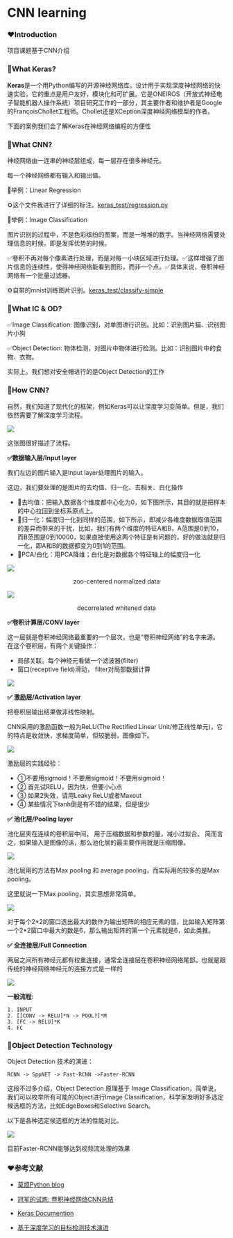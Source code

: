 # CNN learning

### ❤️Introduction

项目课题基于CNN介绍

### 🧡What Keras?

**Keras**是一个用Python编写的开源神经网络库。设计用于实现深度神经网络的快速实验，它的重点是用户友好，模块化和可扩展。它是ONEIROS（开放式神经电子智能机器人操作系统）项目研究工作的一部分，其主要作者和维护者是Google的FrançoisChollet工程师。Chollet还是XCeption深度神经网络模型的作者。

下面的案例我们会了解Keras在神经网络编程的方便性

### 🧡What CNN?

神经网络由一连串的神经层组成，每一层存在很多神经元。

每一个神经网络都有输入和输出值。

🤠举例：Linear Regression

⚙️这个文件我进行了详细的标注。[keras_test/regression.py](regression.py) 

🤠举例：Image Classification

图片识别的过程中，不是色彩缤纷的图案，而是一堆堆的数字。当神经网络需要处理信息的时候，即是发挥优势的时候。

✅卷积不再对每个像素进行处理，而是对每一小块区域进行处理。✅这样增强了图片信息的连续性，使得神经网络能看到图形，而非一个点。✅具体来说，卷积神经网络有一个批量过滤器。

⚙️自带的mnist训练图片识别。[keras_test/classify-simple](classify-simple.py) 

### 💛What IC & OD?

✅Image Classification: 图像识别，对单图进行识别。比如：识别图片猫、识别图片小狗

✅Object Detection: 物体检测，对图片中物体进行检测。比如：识别图片中的食物、衣物。

实际上。我们想对安全帽进行的是Object Detection的工作

### 💚How CNN?

自然，我们知道了现代化的框架，例如Keras可以让深度学习变简单。但是，我们依然需要了解深度学习流程。

![](https://img2018.cnblogs.com/blog/1449595/202002/1449595-20200227024749399-985580982.png)

这张图很好描述了流程。

 **✅数据输入层/Input layer**

我们左边的图片输入是Input layer处理图片的输入。

这边，我们要处理的是图片的去均值、归一化、去相关、白化操作

- 🤠去均值：把输入数据各个维度都中心化为0，如下图所示，其目的就是把样本的中心拉回到坐标系原点上。
- 🤠归一化：幅度归一化到同样的范围，如下所示，即减少各维度数据取值范围的差异而带来的干扰，比如，我们有两个维度的特征A和B，A范围是0到10，而B范围是0到10000，如果直接使用这两个特征是有问题的，好的做法就是归一化，即A和B的数据都变为0到1的范围。
- 🤠PCA/白化：用PCA降维；白化是对数据各个特征轴上的幅度归一化

![](https://img2018.cnblogs.com/blog/1449595/202002/1449595-20200227025436057-730971864.png)

<p align="center">zoo-centered normalized data</p>

![](https://img2018.cnblogs.com/blog/1449595/202002/1449595-20200227050443095-753146459.png)

<p align="center">decorrelated whitened data</p>

 **✅卷积计算层/CONV layer**

这一层就是卷积神经网络最重要的一个层次，也是“卷积神经网络”的名字来源。
在这个卷积层，有两个关键操作：

- 局部关联。每个神经元看做一个滤波器(filter)
- 窗口(receptive field)滑动， filter对局部数据计算

![](https://img2018.cnblogs.com/blog/1449595/202002/1449595-20200227025617295-1875760932.png)

**✅ 激励层/Activation layer**

把卷积层输出结果做非线性映射。

CNN采用的激励函数一般为ReLU(The Rectified Linear Unit/修正线性单元)，它的特点是收敛快，求梯度简单，但较脆弱，图像如下。

![](https://img2018.cnblogs.com/blog/1449595/202002/1449595-20200227025928589-443439138.png)

激励层的实践经验：

- ①不要用sigmoid！不要用sigmoid！不要用sigmoid！
- ② 首先试RELU，因为快，但要小心点
- ③ 如果2失效，请用Leaky ReLU或者Maxout
- ④ 某些情况下tanh倒是有不错的结果，但是很少

**✅ 池化层/Pooling layer**

池化层夹在连续的卷积层中间， 用于压缩数据和参数的量，减小过拟合。
简而言之，如果输入是图像的话，那么池化层的最主要作用就是压缩图像。

![](https://img2018.cnblogs.com/blog/1449595/202002/1449595-20200227030055296-1820233911.png)

池化层用的方法有Max pooling 和 average pooling，而实际用的较多的是Max pooling。

这里就说一下Max pooling，其实思想非常简单。

![](https://img2018.cnblogs.com/blog/1449595/202002/1449595-20200227030122648-536118045.png)

对于每个2\*2的窗口选出最大的数作为输出矩阵的相应元素的值，比如输入矩阵第一个2\*2窗口中最大的数是6，那么输出矩阵的第一个元素就是6，如此类推。

**✅ 全连接层/Full Connection**

两层之间所有神经元都有权重连接，通常全连接层在卷积神经网络尾部。也就是跟传统的神经网络神经元的连接方式是一样的

![](https://img2018.cnblogs.com/blog/1449595/202002/1449595-20200227030248875-1746334058.png)

**一般流程:**

```
1. INPUT
2. [[CONV -> RELU]*N -> POOL?]*M
3. [FC -> RELU]*K
4. FC
```

### 💙Object Detection Technology

Object Detection 技术的演进：

```
RCNN -> SppNET -> Fast-RCNN ->Faster-RCNN
```

这段不过多介绍，Object Detection 原理基于 Image Classification，简单说，我们可以枚举所有可能的Object进行Image Classification，科学家发明好多选定候选框的方法，比如EdgeBoxes和Selective Search。

以下是各种选定候选框的方法的性能对比。

![](https://img2018.cnblogs.com/blog/1449595/202002/1449595-20200227031353286-708646793.png)

目前Faster-RCNN能够达到视频流处理的效果

### ❤️参考文献

- [莫烦Python blog](https://morvanzhou.github.io/)

- [冠军的试炼: 卷积神经网络CNN总结](https://www.cnblogs.com/skyfsm/p/6790245.html)
- [Keras Documention](https://keras.io/)
- [基于深度学习的目标检测技术演进](https://www.cnblogs.com/skyfsm/p/6806246.html)

